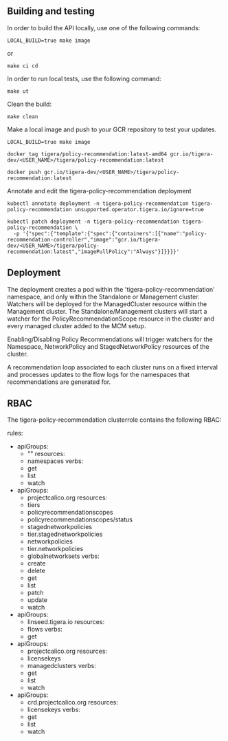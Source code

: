 ## Building and testing

In order to build the API locally, use one of the following commands:

```
LOCAL_BUILD=true make image
```

or

```
make ci cd
```

In order to run local tests, use the following command:

```
make ut
```

Clean the build:

```
make clean
```

Make a local image and push to your GCR repository to test your updates.

```
LOCAL_BUILD=true make image
```

```
docker tag tigera/policy-recommendation:latest-amd64 gcr.io/tigera-dev/<USER_NAME>/tigera/policy-recommendation:latest
```

```
docker push gcr.io/tigera-dev/<USER_NAME>/tigera/policy-recommendation:latest
```

Annotate and edit the tigera-policy-recommendation deployment

```
kubectl annotate deployment -n tigera-policy-recommendation tigera-policy-recommendation unsupported.operator.tigera.io/ignore=true
```

```
kubectl patch deployment -n tigera-policy-recommendation tigera-policy-recommendation \
  -p '{"spec":{"template":{"spec":{"containers":[{"name":"policy-recommendation-controller","image":"gcr.io/tigera-dev/<USER_NAME>/tigera/policy-recommendation:latest","imagePullPolicy":"Always"}]}}}}'
```

## Deployment

The deployment creates a pod within the 'tigera-policy-recommendation' namespace, and only within the Standalone or Management cluster. Watchers will be deployed for the ManagedCluster resource within the Management cluster. The Standalone/Management clusters will start a watcher for the PolicyRecommendationScope resource in the cluster and every managed cluster added to the MCM setup.

Enabling/Disabling Policy Recommendations will trigger watchers for the Namespace, NetworkPolicy and StagedNetworkPolicy resources of the cluster.

A recommendation loop associated to each cluster runs on a fixed interval and processes updates to the flow logs for the namespaces that recommendations are generated for.

## RBAC

The tigera-policy-recommendation clusterrole contains the following RBAC:

rules:
- apiGroups:
  - ""
  resources:
  - namespaces
  verbs:
  - get
  - list
  - watch
- apiGroups:
  - projectcalico.org
  resources:
  - tiers
  - policyrecommendationscopes
  - policyrecommendationscopes/status
  - stagednetworkpolicies
  - tier.stagednetworkpolicies
  - networkpolicies
  - tier.networkpolicies
  - globalnetworksets
  verbs:
  - create
  - delete
  - get
  - list
  - patch
  - update
  - watch
- apiGroups:
  - linseed.tigera.io
  resources:
  - flows
  verbs:
  - get
- apiGroups:
  - projectcalico.org
  resources:
  - licensekeys
  - managedclusters
  verbs:
  - get
  - list
  - watch
- apiGroups:
  - crd.projectcalico.org
  resources:
  - licensekeys
  verbs:
  - get
  - list
  - watch
